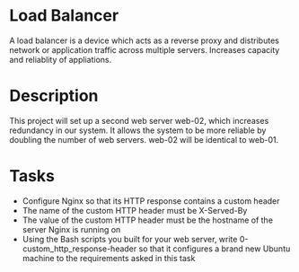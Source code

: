 # Load Balancer
A load balancer is a device which acts as a reverse proxy and distributes network or application traffic across multiple servers. Increases capacity and reliablity of appliations.
# Description
This project will set up a second web server web-02, which increases redundancy in our system. It allows the system to be more reliable by doubling the number of web servers. web-02 will be identical to web-01. 

# Tasks
* Configure Nginx so that its HTTP response contains a custom header
* The name of the custom HTTP header must be X-Served-By
* The value of the custom HTTP header must be the hostname of the server Nginx is running on
* Using the Bash scripts you built for your web server, write 0-custom_http_response-header so that it configures a brand new Ubuntu machine to the requirements asked in this task
